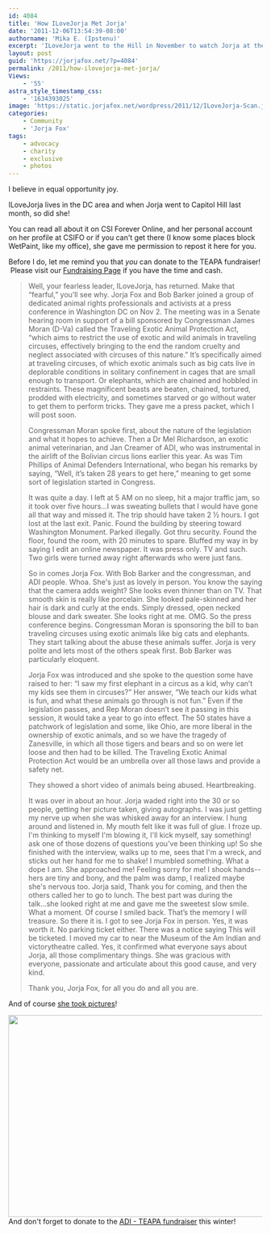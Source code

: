 ```yaml
---
id: 4084
title: 'How ILoveJorja Met Jorja'
date: '2011-12-06T13:54:39-08:00'
authorname: 'Mika E. (Ipstenu)'
excerpt: 'ILoveJorja went to the Hill in November to watch Jorja at the ADI Bill proposal of the Traveling Exotic Animal Protection Act.'
layout: post
guid: 'https://jorjafox.net/?p=4084'
permalink: /2011/how-ilovejorja-met-jorja/
Views:
    - '55'
astra_style_timestamp_css:
    - '1634393025'
image: 'https://static.jorjafox.net/wordpress/2011/12/ILoveJorja-Scan.jpg'
categories:
    - Community
    - 'Jorja Fox'
tags:
    - advocacy
    - charity
    - exclusive
    - photos
---
```


I believe in equal opportunity joy.

ILoveJorja lives in the DC area and when Jorja went to Capitol Hill last month, so did she!

You can read all about it on CSI Forever Online, and her personal account on her profile at CSIFO or if you can't get there (I know some places block WetPaint, like my office), she gave me permission to repost it here for you.

Before I do, let me remind you that _you_ can donate to the TEAPA fundraiser!  Please visit our <a href="http://www.crowdrise.com/adi-teapa/fundraiser/jorjafoxonline">Fundraising Page</a> if you have the time and cash.
<blockquote>Well, your fearless leader, ILoveJorja, has returned. Make that “fearful,” you’ll see why. Jorja Fox and Bob Barker joined a group of dedicated animal rights professionals and activists at a press conference in Washington DC on Nov 2. The meeting was in a Senate hearing room in support of a bill sponsored by Congressman James Moran (D-Va) called the Traveling Exotic Animal Protection Act, “which aims to restrict the use of exotic and wild animals in traveling circuses, effectively bringing to the end the random cruelty and neglect associated with circuses of this nature.” It’s specifically aimed at traveling circuses, of which exotic animals such as big cats live in deplorable conditions in solitary confinement in cages that are small enough to transport. Or elephants, which are chained and hobbled in restraints. These magnificent beasts are beaten, chained, tortured, prodded with electricity, and sometimes starved or go without water to get them to perform tricks. They gave me a press packet, which I will post soon.

Congressman Moran spoke first, about the nature of the legislation and what it hopes to achieve. Then a Dr Mel Richardson, an exotic animal veterinarian, and Jan Creamer of ADI, who was instrumental in the airlift of the Bolivian circus lions earlier this year. As was Tim Phillips of Animal Defenders International, who began his remarks by saying, “Well, it’s taken 28 years to get here,” meaning to get some sort of legislation started in Congress.

It was quite a day. I left at 5 AM on no sleep, hit a major traffic jam, so it took over five hours...I was sweating bullets that I would have gone all that way and missed it. The trip should have taken 2 ½ hours. I got lost at the last exit. Panic. Found the building by steering toward Washington Monument. Parked illegally. Got thru security. Found the floor, found the room, with 20 minutes to spare. Bluffed my way in by saying I edit an online newspaper. It was press only. TV and such. Two girls were turned away right afterwards who were just fans.

So in comes Jorja Fox. With Bob Barker and the congressman, and ADI people. Whoa. She's just as lovely in person. You know the saying that the camera adds weight? She looks even thinner than on TV. That smooth skin is really like porcelain. She looked pale-skinned and her hair is dark and curly at the ends. Simply dressed, open necked blouse and dark sweater. She looks right at me. OMG. So the press conference begins. Congressman Moran is sponsoring the bill to ban traveling circuses using exotic animals like big cats and elephants. They start talking about the abuse these animals suffer. Jorja is very polite and lets most of the others speak first. Bob Barker was particularly eloquent.

Jorja Fox was introduced and she spoke to the question some have raised to her: “I saw my first elephant in a circus as a kid, why can’t my kids see them in circuses?” Her answer, “We teach our kids what is fun, and what these animals go through is not fun.” Even if the legislation passes, and Rep Moran doesn’t see it passing in this session, it would take a year to go into effect. The 50 states have a patchwork of legislation and some, like Ohio, are more liberal in the ownership of exotic animals, and so we have the tragedy of Zanesville, in which all those tigers and bears and so on were let loose and then had to be killed. The Traveling Exotic Animal Protection Act would be an umbrella over all those laws and provide a safety net.

They showed a short video of animals being abused. Heartbreaking.

It was over in about an hour. Jorja waded right into the 30 or so people, getting her picture taken, giving autographs. I was just getting my nerve up when she was whisked away for an interview. I hung around and listened in. My mouth felt like it was full of glue. I froze up. I'm thinking to myself I'm blowing it, I'll kick myself, say something! ask one of those dozens of questions you've been thinking up!
So she finished with the interview, walks up to me, sees that I'm a wreck, and sticks out her hand for me to shake! I mumbled something. What a dope I am. She approached me! Feeling sorry for me! I shook hands--hers are tiny and bony, and the palm was damp, I realized maybe she's nervous too. Jorja said, Thank you for coming, and then the others called her to go to lunch.
The best part was during the talk...she looked right at me and gave me the sweetest slow smile. What a moment. Of course I smiled back. That’s the memory I will treasure.
So there it is. I got to see Jorja Fox in person. Yes, it was worth it. No parking ticket either. There was a notice saying This will be ticketed. I moved my car to near the Museum of the Am Indian and victorytheatre called.
Yes, it confirmed what everyone says about Jorja, all those complimentary things. She was gracious with everyone, passionate and articulate about this good cause, and very kind.

Thank you, Jorja Fox, for all you do and all you are.</blockquote>
And of course <a href="https://jorjafox.net/gallery/pub/adi/20111102-adihill_ilj">she took pictures</a>!

<a href="https://jorjafox.net/gallery/pub/adi/20111102-adihill_ilj"><img class="aligncenter size-full wp-image-4086" title="ILoveJorja-Scan" src="//static.jorjafox.net/wordpress/2011/12/ILoveJorja-Scan.jpg" alt="" width="600" height="400" /></a>And don't forget to donate to the <a href="http://www.crowdrise.com/adi-teapa/fundraiser/jorjafoxonline">ADI - TEAPA fundraiser</a> this winter!

&nbsp;
